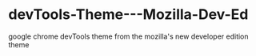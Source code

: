 devTools-Theme---Mozilla-Dev-Ed
===============================

google chrome devTools theme from the mozilla's new developer edition theme 
